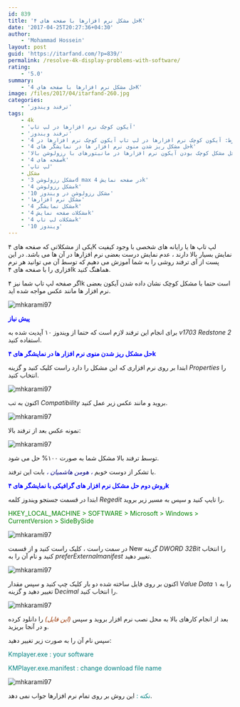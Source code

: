 ```yaml
---
id: 839
title: 'حل مشکل نرم افزارها با صفحه های ۴K'
date: '2017-04-25T20:27:36+04:30'
author:
    - 'Mohammad Hossein'
layout: post
guid: 'https://itarfand.com/?p=839/'
permalink: /resolve-4k-display-problems-with-software/
rating:
    - '5.0'
summary:
    - 'حل مشکل نرم افزارها با صفحه های 4K'
image: /files/2017/04/itarfand-260.jpg
categories:
    - 'ترفند ویندوز'
tags:
    - 4k
    - 'آیکون کوچک نرم افزارها در لپ تاپ'
    - 'ترفند ویندوز'
    - 'حذف شرط: آیکون کوچک نرم افزارها در لپ تاپ آیکون کوچک نرم افزارها در 4k'
    - 'حل مشکل ریز شدن منوی نرم افزار ها در نمایشگر های 4k'
    - 'حل مشکل کوچک بودن آیکون نرم افزارها در مانیتورهای با رزولوشن بالا'
    - 'صفحه های 4k'
    - 'لپ تاپ'
    - مشکل
    - 'مشکل رزولوشن 3d max در صفحه نمایش 4k'
    - 'مشکل رزولوشن 4k'
    - 'مشکل رزولوشن در ویندوز 10'
    - 'مشکل نرم افزارها'
    - 'مشکل نمایشگر 4k'
    - 'مشکلات صفحه نمایش 4k'
    - 'مشکلات لپ تاپ 4k'
    - 'ویندوز 10'
---
```


یکی از مشکلاتی که صفحه های ۴K لپ تاپ ها یا رایانه های شخصی با وجود کیفیت نمایش بسیار بالا دارند ، عدم نمایش درست بعضی نرم افزارها در آن ها می باشد. در این پست از آی ترفند روشی را به شما آموزش می دهیم که توسط آن می توانید هر نرم افزاری را با صفحه های ۴k هماهنگ کنید.

اگر صفحه لپ تاپ شما نیز ۴k است حتما با مشکل کوچک نشان داده شدن آیکون بعضی نرم افزار ها مانند عکس مواجه شده اید.

![mhkarami97](/files/2017/04/itarfand-256.jpg)

<span style="color: #0000ff;">**پیش نیاز**</span>

برای انجام این ترفند لازم است که حتما از ویندوز ۱۰ آپدیت شده به *v1703 Redstone 2* استفاده کنید.

<span style="color: #0000ff;">**حل مشکل ریز شدن منوی نرم افزار ها در نمایشگر های ۴k**</span>

ابتدا بر روی نرم افزاری که این مشکل را دارد راست کلیک کنید و گزینه *Properties* را انتخاب کنید.

![mhkarami97](/files/2017/04/itarfand-257.jpg)

اکنون به تب *Compatibility* بروید و مانند عکس زیر عمل کنید.

![mhkarami97](/files/2017/04/itarfand-258.jpg)

نمونه عکس بعد از ترفند بالا:

![mhkarami97](/files/2017/04/itarfand-259.jpg)

توسط ترفند بالا مشکل شما به صورت ۱۰۰% حل می شود.

با تشکر از دوست خوبم *<span style="color: #000080;">، هومن هاشمیان ،</span>* بابت این ترفند.

<span style="color: #0000ff;">**روش دوم حل مشکل نرم افزار های گرافیکی با نمایشگر های ۴k**</span>

ابتدا در قسمت جستجو ویندوز کلمه *Regedit* را تایپ کنید و سپس به مسیر زیر بروید.

<span style="color: #008000;">HKEY\_LOCAL\_MACHINE &gt; SOFTWARE &gt; Microsoft &gt; Windows &gt; CurrentVersion &gt; SideBySide</span>

![mhkarami97](/files/2017/04/itarfand-276.jpg)

در سمت راست ، کلیک راست کنید و از قسمت New گزینه *DWORD 32Bit* را انتخاب کنید و نام آن را به *preferExternalmanifest* تغییر دهید.

![mhkarami97](/files/2017/04/itarfand-277.jpg)

اکنون بر روی فایل ساخته شده دو بار کلیک چپ کنید و سپس مقدار V*alue Data* را به ۱ تغییر دهید و گزینه D*ecimal* را انتخاب کنید.

![mhkarami97](/files/2017/04/itarfand-278.jpg)

بعد از انجام کارهای بالا به محل نصب نرم افزار بروید و سپس *<span style="color: #993300;">(این فایل)</span>* را دانلود کرده و در آنجا بریزید.

سپس نام آن را به صورت زیر تغییر دهید:

<span style="color: #008080;">Kmplayer.exe : your software</span>

<span style="color: #008080;">KMPlayer.exe.manifest : change download file name</span>

![mhkarami97](/files/2017/04/itarfand-279.jpg)

<span style="color: #008080;">نکته :</span> این روش بر روی تمام نرم افزارها جواب نمی دهد.